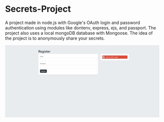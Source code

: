 # Secrets-Project
A project made in node.js with Google's OAuth login and password authentication using modules like dontenv, express, ejs, and passport. The project also uses a local mongoDB database with Mongoose. The idea of the project is to anonymously share your secrets.



![Alt text](/secrets.jpg?raw=true "Secrets")
